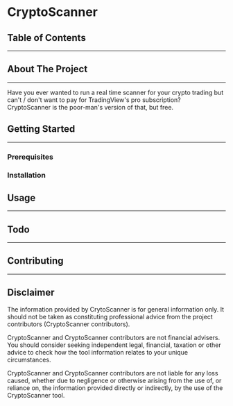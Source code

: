 # CryptoScanner


## Table of Contents
---

## About The Project
---
Have you ever wanted to run a real time scanner for your crypto trading but can't / don't want to pay for TradingView's pro subscription? CryptoScanner is the poor-man's version of that, but free.

## Getting Started
---
### Prerequisites
### Installation

## Usage
---

## Todo
---

## Contributing
---

## Disclaimer
The information provided by CrytoScanner is for general information only. It should not be taken as constituting professional advice from the project contributors (CryptoScanner contributors).

CryptoScanner and CryptoScanner contributors are not financial advisers. You should consider seeking independent legal, financial, taxation or other advice to check how the tool information relates to your unique circumstances.

CryptoScanner and CryptoScanner contributors are not liable for any loss caused, whether due to negligence or otherwise arising from the use of, or reliance on, the information provided directly or indirectly, by the use of the CryptoScanner tool.
